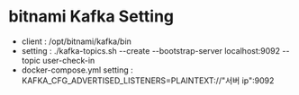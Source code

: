 # bitnami Kafka Setting

* client : /opt/bitnami/kafka/bin
* setting : ./kafka-topics.sh --create --bootstrap-server localhost:9092 --topic user-check-in
* docker-compose.yml setting : KAFKA_CFG_ADVERTISED_LISTENERS=PLAINTEXT://"서버 ip":9092